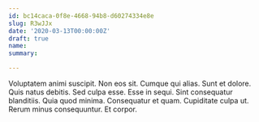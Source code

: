```yaml
---
id: bc14caca-0f8e-4668-94b8-d60274334e8e
slug: R3wJJx
date: '2020-03-13T00:00:00Z'
draft: true
name: 
summary: 

---
```


Voluptatem animi suscipit. Non eos sit. Cumque qui alias. Sunt et dolore. Quis natus debitis. Sed culpa esse. Esse in sequi. Sint consequatur blanditiis. Quia quod minima. Consequatur et quam. Cupiditate culpa ut. Rerum minus consequuntur. Et corpor.
